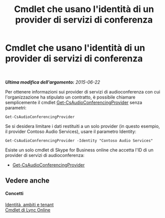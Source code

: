 ﻿---
title: Cmdlet che usano l'identità di un provider di servizi di conferenza
TOCTitle: Cmdlet che usano l'identità di un provider di servizi di conferenza
ms:assetid: be5621b6-ec11-4b12-83ec-075af269ca6a
ms:mtpsurl: https://technet.microsoft.com/it-it/library/Dn362841(v=OCS.15)
ms:contentKeyID: 56269970
ms.date: 08/24/2015
mtps_version: v=OCS.15
ms.translationtype: HT
---

# Cmdlet che usano l'identità di un provider di servizi di conferenza

 

_**Ultima modifica dell'argomento:** 2015-06-22_

Per ottenere informazioni sui provider di servizi di audioconferenza con cui l'organizzazione ha stipulato un contratto, è possibile chiamare semplicemente il cmdlet [Get-CsAudioConferencingProvider](https://docs.microsoft.com/powershell/module/skype/Get-CsAudioConferencingProvider) senza parametri:

    Get-CsAudioConferencingProvider

Se si desidera limitare i dati restituiti a un solo provider (in questo esempio, il provider Contoso Audio Services), usare il parametro Identity:

    Get-CsAudioConferencingProvider -Identity "Contoso Audio Services"

Esiste un solo cmdlet di Skype for Business online che accetta l'ID di un provider di servizi di audioconferenza:

  - [Get-CsAudioConferencingProvider](https://docs.microsoft.com/powershell/module/skype/Get-CsAudioConferencingProvider)

## Vedere anche

#### Concetti

[Identità, ambiti e tenant](identities-scopes-and-tenants-in-skype-for-business-online.md)  
[Cmdlet di Lync Online](the-skype-for-business-online-cmdlets.md)

